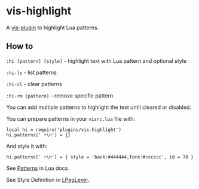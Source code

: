 # vis-highlight

A [vis-plugin](https://github.com/martanne/vis/wiki/Plugins/) to highlight Lua patterns.

## How to
 
`:hi [pattern] [style]` - highlight text with Lua pattern and optional style

`:hi-ls` - list patterns

`:hi-cl` - clear patterns

`:hi-rm [pattern]` - remove specific pattern

You can add multiple patterns to highlight the text until cleared or disabled.

You can prepare patterns in your `visrc.lua` file with:

```
local hi = require('plugins/vis-highlight')
hi.patterns[' +\n'] = {}
```

And style it with:

```
hi.patterns[' +\n'] = { style = 'back:#444444,fore:#cccccc', id = 78 }
```

See [Patterns](https://www.lua.org/pil/20.2.html) in Lua docs.

See Style Definition in [LPegLexer](https://scintilla.sourceforge.io/LPegLexer.html).
